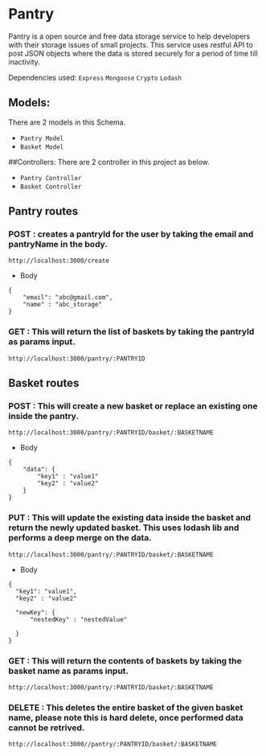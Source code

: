 # Pantry

Pantry is a open source and free data storage service to help developers with their storage issues of small projects. This service uses restful API to post JSON objects where the data is stored securely for a period of time till inactivity.

Dependencies used:
`Express`
`Mongoose`
`Crypto`
`Lodash`

## Models:
There are 2 models in this Schema.
- `Pantry Model` 
- `Basket Model`

##Controllers:
There are 2 controller in this project as below.
- `Pantry Controller`
- `Basket Controller`

## Pantry routes

### POST : creates a pantryId for the user by taking the email and pantryName in the body.

`http://localhost:3000/create`

- Body
```
{
    "email": "abc@gmail.com", 
    "name" : "abc_storage"
}
```

### GET : This will return the list of baskets by taking the pantryId as params input.

`http://localhost:3000/pantry/:PANTRYID`


## Basket routes

### POST : This will create a new basket or replace an existing one inside the pantry. 

`http://localhost:3000/pantry/:PANTRYID/basket/:BASKETNAME`

- Body
```
{
    "data": {
        "key1" : "value1"
        "key2" : "value2"
    }
}
```

### PUT : This will update the existing data inside the basket and return the newly updated basket. This uses lodash lib and performs a deep merge on the data.

`http://localhost:3000/pantry/:PANTRYID/basket/:BASKETNAME`

- Body
```
{
  "key1": "value1",
  "key2" : "value2"

  "newKey": {
      "nestedKey" : "nestedValue"

  }
}
```

### GET : This will return the contents of baskets by taking the basket name as params input.

`http://localhost:3000/pantry/:PANTRYID/basket/:BASKETNAME`


### DELETE : This deletes the entire basket of the given basket name, please note this is hard delete, once performed data cannot be retrived. 

`http://localhost:3000//pantry/:PANTRYID/basket/:BASKETNAME`

